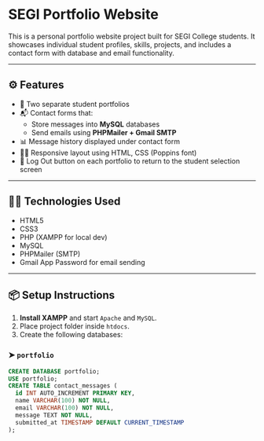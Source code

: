 # SEGI Portfolio Website

This is a personal portfolio website project built for SEGI College students. It showcases individual student profiles, skills, projects, and includes a contact form with database and email functionality.

---

## ⚙️ Features

- 📄 Two separate student portfolios
- 📬 Contact forms that:
  - Store messages into **MySQL** databases
  - Send emails using **PHPMailer + Gmail SMTP**
- 📊 Message history displayed under contact form
- 🧑‍💻 Responsive layout using HTML, CSS (Poppins font)
- 🔐 Log Out button on each portfolio to return to the student selection screen

---

## 🧑‍💻 Technologies Used

- HTML5
- CSS3
- PHP (XAMPP for local dev)
- MySQL
- PHPMailer (SMTP)
- Gmail App Password for email sending

---

## 📦 Setup Instructions

1. **Install XAMPP** and start `Apache` and `MySQL`.
2. Place project folder inside `htdocs`.
3. Create the following databases:

### ➤ `portfolio`
```sql
CREATE DATABASE portfolio;
USE portfolio;
CREATE TABLE contact_messages (
  id INT AUTO_INCREMENT PRIMARY KEY,
  name VARCHAR(100) NOT NULL,
  email VARCHAR(100) NOT NULL,
  message TEXT NOT NULL,
  submitted_at TIMESTAMP DEFAULT CURRENT_TIMESTAMP
);
